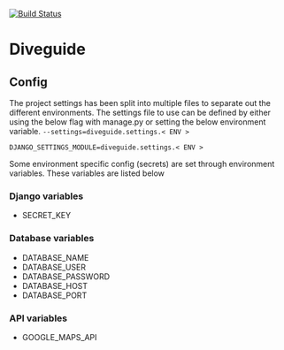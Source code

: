 [![Build Status](https://travis-ci.org/treilly94/diveguide.svg?branch=dev)](https://travis-ci.org/treilly94/diveguide)

# Diveguide

## Config
The project settings has been split into multiple files to separate out the different environments.
The settings file to use can be defined by either using the below flag with manage.py or setting the below environment
variable.
```--settings=diveguide.settings.< ENV >```

```DJANGO_SETTINGS_MODULE=diveguide.settings.< ENV >```

Some environment specific config (secrets) are set through environment variables.
These variables are listed below

### Django variables
* SECRET_KEY

### Database variables
* DATABASE_NAME
* DATABASE_USER
* DATABASE_PASSWORD
* DATABASE_HOST
* DATABASE_PORT

### API variables
* GOOGLE_MAPS_API